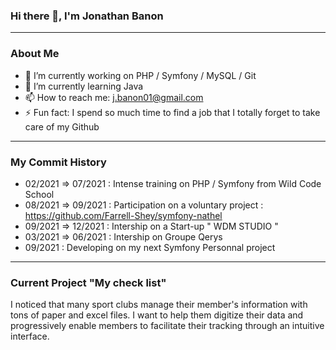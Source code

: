 
  ### Hi there 👋, I'm Jonathan Banon
  
-----------------------------------------------------------------------------------------------------------------------------------------------------------
  ### About Me

- 🔭 I’m currently working on PHP / Symfony / MySQL / Git
- 🌱 I’m currently learning Java
- 📫 How to reach me: j.banon01@gmail.com
- ⚡ Fun fact: I spend so much time to find a job that I totally forget to take care of my Github 

-----------------------------------------------------------------------------------------------------------------------------------------------------------
### My Commit History 

- 02/2021 => 07/2021 : Intense training on PHP / Symfony from Wild Code School
- 08/2021 => 09/2021 : Participation on a voluntary project : https://github.com/Farrell-Shey/symfony-nathel
- 09/2021 => 12/2021 : Intership on a Start-up " WDM STUDIO "
- 03/2021 => 06/2021 : Intership on Groupe Qerys
- 09/2021 : Developing on my next Symfony Personnal project 

-----------------------------------------------------------------------------------------------------------------------------------------------------------
 ### Current Project "My check list"
 
I noticed that many sport clubs manage their member's information with tons of paper and excel files. I want to help them digitize their data and progressively enable members to facilitate their tracking through an intuitive interface.
